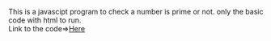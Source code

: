 This is a javascipt program to check a number is prime or not.
only the basic code with html to run.<br>
Link to the code=><a href="https://arkachau05.github.io/Code-collections/Progarms/Prime%20Number%20Checker/primenocheck.html" target="_blank">Here</a> 
